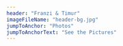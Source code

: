 ```yaml
---
header: "Franzi & Timur"
imageFileName: "header-bg.jpg"
jumpToAnchor: "Photos"
jumpToAnchorText: "See the Pictures"
---
```

